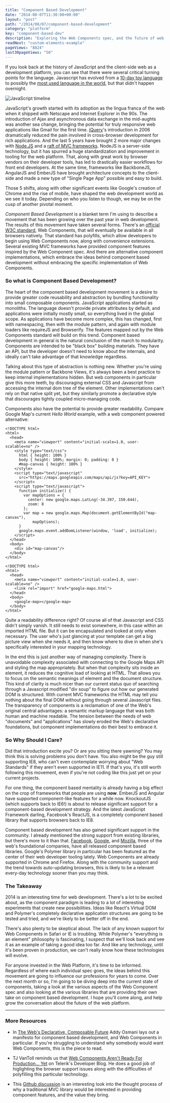```yaml
---
title: "Component Based Development"
date: "2014-08-07T11:30:00+00:00"
layout: "post"
path: "/2014/08/07/component-based-development"
category: "platform"
key: "component-based-dev"
description: "Exploring the Web Components spec, and the future of web architecture"
readNext: "custom-elements-example"
pageViews: "8824"
last30pageViews: "50"
---
```


If you look back at the history of JavaScript and the client-side web as a development platform, you can see that there were several critical turning points for the language. Javascript has evolved from a [10-day toy language][jsorigin] to possibly the [most used language in the world][githubstats], but that didn't happen overnight.

![JavaScript timeline](timeline.png)


JavaScript's growth started with its adoption as the lingua franca of the web when it shipped with Netscape and Internet Explorer in the 90s.  The introduction of Ajax and asynchronous data exchange in the mid-aughts was another sea change, bringing the potential for truly responsive web applications like Gmail for the first time.  [jQuery][jquery]'s introduction in 2006 dramatically reduced the pain involved in cross-browser development for rich applications. And the last 5 years have brought 2 more major changes with [Node.JS][node] and a [raft of MVC frameworks][mvc].  NodeJS is a server-side technology, but it has spurred a huge standardization and improvement in tooling for the web platform. That, along with great work by browser vendors on their developer tools, has led to drastically easier workflows for front end developers.  At the same time, frameworks like BackboneJS, AngularJS and EmberJS have brought architecture concepts to the client-side and made a new type of "Single Page App" possible and easy to build.


Those 5 shifts, along with other significant events like Google's creation of Chrome and the rise of mobile, have shaped the web development world as we see it today. Depending on who you listen to though, we may be on the cusp of another pivotal moment.  

*Component Based Development* is a blanket term I'm using to describe a movement that has been growing over the past year in web development.  The results of this movement have taken several forms.  There's an [official W3C standard][spec], Web Components, that will eventually be available in all browsers natively.  That standard has polyfills, which allow developers to begin using Web Components now, along with convenience extensions.  Several existing MVC frameworks have provided component features inspired by the Web Component spec.  And there are alternative component implementations, which embrace the ideas behind component based development without embracing the specific implementation of Web Components.

### So what is Component Based Development?

The heart of the component based development movement is a desire to provide greater code reusability and abstraction by bundling functionality into small composable components.  JavaScript applications started as monoliths.  The language doesn't provide private attributes by default, and applications were initially mostly small, so everything lived in the global scope.  As applications have become more complex, this has changed, first with namespacing, then with the module pattern, and again with module loaders like requireJS and Browserify.  The features mapped out by the Web Components standard will build on this trend.  Component based development in general is the natural conclusion of the march to modularity.  Components are intended to be "black box" building materials.  They have an API, but the developer doesn't need to know about the internals, and ideally can't take advantage of that knowledge regardless.

Talking about this type of abstraction is nothing new.  Whether you're using the module pattern or Backbone Views, it's always been a best practice to keep internal implementations hidden.  But web components in particular give this more teeth, by discouraging external CSS and Javascript from accessing the internal dom tree of the element. Other implementations can't rely on that native split yet, but they similarly promote a declarative style that discourages tightly coupled micro-managing code.

Components also have the potential to provide greater readability.  Compare Google Map's current *Hello World* example, with a web component powered alternative:

```
<!DOCTYPE html>
<html>
  <head>
    <meta name="viewport" content="initial-scale=1.0, user-scalable=no" />
    <style type="text/css">
      html { height: 100% }
      body { height: 100%; margin: 0; padding: 0 }
      #map-canvas { height: 100% }
    </style>
    <script type="text/javascript"
      src="https://maps.googleapis.com/maps/api/js?key=API_KEY">
    </script>
    <script type="text/javascript">
      function initialize() {
        var mapOptions = {
          center: new google.maps.LatLng(-34.397, 150.644),
          zoom: 8
        };
        var map = new google.maps.Map(document.getElementById("map-canvas"),
            mapOptions);
      }
      google.maps.event.addDomListener(window, 'load', initialize);
    </script>
  </head>
  <body>
    <div id="map-canvas"/>
  </body>
</html>
```

```
<!DOCTYPE html>
<html>
  <head>
    <meta name="viewport" content="initial-scale=1.0, user-scalable=no" />
    <link rel="import" href="google-maps.html">
  </head>
  <body>
    <google-map></google-map>
  </body>
</html>
```

Quite a readability difference right?  Of course all of that Javascript and CSS didn't simply vanish.  It still needs to exist somewhere, in this case within an imported HTML file.  But it can be encapsulated and looked at only when necessary.  The user who's just glancing at your template can get a big picture view when she needs it, and then know where to dive in when she's specifically interested in your mapping technology.

In the end this is just another way of managing complexity.  There is unavoidable complexity associated with connecting to the Google Maps API and styling the map appropriately.  But when that complexity sits inside an element, it reduces the cognitive load of looking at HTML. That allows you to focus on the semantic meanings of element and the document structure. This kind of clarity is much nicer than our current status quo of searching  through a Javascript modified "div soup" to figure out how our generated DOM is structured.  With current MVC frameworks the HTML may tell you nothing about the final DOM without going through several Javascript files.  The transparency of components is a reclamation of one of the Web's original central advantages: a semantic markup language that was both human and machine readable.  The tension between the needs of web "documents" and "applications" has slowly eroded the Web's declarative foundations, but component implementations do their best to embrace it.


### So Why Should I Care?

Did that introduction excite you?  Or are you sitting there yawning?  You may think this is solving problems you don't have. You also might be the guy still supporting IE8, who can't even contemplate worrying about "Web Standards" if they aren't even supported in IE11.  If that's you, it's still worth following this movement, even if you're not coding like this just yet on your current projects.

For one thing, the component based mentality is already having a big effect on the crop of frameworks that people are using **now**.  EmberJS and Angular have supported component-like features for a while now.  KnockoutJS (which supports back to IE6!) is about to release significant support for a component-based development strategy. And the latest JavaScript Framework darling, Facebook's ReactJS, is a completely component based library that supports browsers back to IE8.  

Component based development has also gained significant support in the community.  I already mentioned the strong support from existing libraries, but there's more to it than that. [Facebook][react], [Google][polymer], and [Mozilla][xtags], three of the web's foundational companies, have all released component based libraries.  Google's Polymer library in particular has been featured as the center of their web developer tooling lately.  Web Components are already supported in Chrome and Firefox.  Along with the community support and the trend towards auto-updating browsers, this is likely to be a relevant every-day technology sooner than you may think.

### The Takeaway

2014 is an interesting time for web development.  There's a lot to be excited about, as the component paradigm is leading to a lot of interesting experiments that create new possibilities.  Ideas like React's Virtual DOM and Polymer's completely declarative application structures are going to be tested and tried, and we're likely to be better off in the end.  

There's also plenty to be skeptical about.  The lack of any known support for Web Components in Safari or IE is troubling.  While Polymer's "everything is an element" philosophy is fascinating, I suspect that we'll look back and see it as an example of taking a good idea too far.  And like any technology, until it's been proven in production, we can't really know how these technologies will evolve.

For anyone invested in the Web Platform, it's time to be informed. Regardless of where each individual spec goes, the ideas behind this movement are going to influence our professions for years to come.  Over the next month or so, I'm going to be diving deep into the current state of components, taking a look at the various aspects of the Web Component spec and also looking at the various libraries that are providing their own take on component based development. I hope you'll come along, and help grow the conversation about the future of the web platform.

---



### More Resources

- In [The Web's Declarative, Composable Future][addy] Addy Osmani lays out a manifesto for component based development, and Web Components in particular.  If you're struggling to understand why somebody would want Web Components, this is the piece to read.

- TJ VanToll reminds us that [Web Components Aren't Ready For Production... Yet][telerik] on Telerik's Developer Blog.  He does a good job of higlighting the browser support issues along with the difficulties of polyfilling this particular technology.

- This [Github discussion][kocomponents] is an interesting look into the thought process of why a traditional MVC library would be interested in providing component features, and the value they bring.


[githubstats]:http://adambard.com/blog/top-github-languages-for-2013-so-far/
[jsorigin]: http://www.computer.org/csdl/mags/co/2012/02/mco2012020007.html
[polymer]: http://www.polymer-project.org/
[react]: http://facebook.github.io/react/
[xtags]: http://mozbrick.github.io/
[addy]: http://addyosmani.com/blog/the-webs-declarative-composable-future/
[telerik]: http://developer.telerik.com/featured/web-components-arent-ready-production-yet/
[kocomponents]: https://github.com/knockout/knockout/issues/1273
[mvc]: http://blog.stevensanderson.com/2012/08/01/rich-javascript-applications-the-seven-frameworks-throne-of-js-2012/
[jquery]: http://jquery.com/
[node]: http://nodejs.org/
[spec]: http://www.w3.org/standards/techs/components#w3c_all
